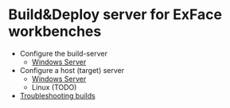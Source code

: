 # Build&Deploy server for ExFace workbenches

- Configure the build-server
	- [Windows Server](Build_server_setup/Windows_Server_as_build_server.md)
- Configure a host (target) server
    - [Windows Server](Client_setup/Windows_Server_host_setup.md)
    - Linux (TODO)
- [Troubleshooting builds](Troubleshooting_build.md)

